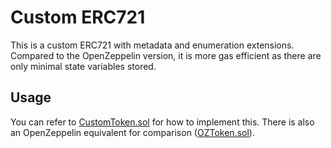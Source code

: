 # Custom ERC721
This is a custom ERC721 with metadata and enumeration extensions. Compared to the OpenZeppelin version, it is more gas efficient as there are only minimal state variables stored.

## Usage
You can refer to [CustomToken.sol](https://github.com/swylye/custom_erc721/blob/main/contracts/CustomToken.sol) for how to implement this. There is also an OpenZeppelin equivalent for comparison ([OZToken.sol](https://github.com/swylye/custom_erc721/blob/main/contracts/OZToken.sol)).
